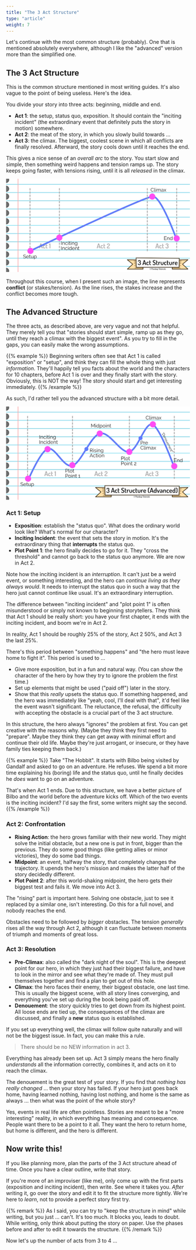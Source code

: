 ```yaml
---
title: "The 3 Act Structure"
type: "article"
weight: 7
---
```


Let's continue with the most common structure (probably). One that is mentioned absolutely everywhere, although I like the "advanced" version more than the simplified one.

## The 3 Act Structure

This is the common structure mentioned in most writing guides. It's also vague to the point of being useless. Here's the idea.

You divide your story into three acts: beginning, middle and end.

* **Act 1**: the setup, status quo, exposition. It should contain the "inciting incident" (the extraordinary event that definitely puts the story in motion) somewhere.
* **Act 2**: the meat of the story, in which you slowly build towards ...
* **Act 3**: the climax. The biggest, coolest scene in which all conflicts are finally resolved. Afterward, the story cools down until it reaches the end.

This gives a nice sense of an _overall arc_ to the story. You start slow and simple, then something weird happens and tension ramps up. The story keeps going faster, with tensions rising, until it is all _released_ in the climax.

![Visualization of the (simple) 3 Act Structure for storytelling.](three_act_structure_simple.webp)

Throughout this course, when I present such an image, the line represents **conflict** (or stakes/tension). As the line rises, the stakes increase and the conflict becomes more tough.

## The Advanced Structure

The three acts, as described above, are very vague and not that helpful. They merely tell you that "stories should start simple, ramp up as they go, until they reach a climax with the biggest event". As you try to fill in the gaps, you can easily make the wrong assumptions.

{{% example %}}
Beginning writers often see that Act 1 is called "exposition" or "setup", and think they can fill the whole thing with just _information_. They'll happily tell you facts about the world and the characters for 10 chapters, before Act 1 is over and they finally start with the story. Obviously, this is NOT the way! The story should start and get interesting immediately.
{{% /example %}}

As such, I'd rather tell you the advanced structure with a bit more detail. 

![Visualization of the (advanced) 3 Act Structure for storytelling.](three_act_structure_advanced.webp)

### Act 1: Setup

* **Exposition**: establish the "status quo". What does the ordinary world look like? What's normal for our character?
* **Inciting Incident**: the event that sets the story in motion. It's the extraordinary thing that **interrupts** the status quo.
* **Plot Point 1**: the hero finally decides to go for it. They "cross the threshold" and cannot go back to the status quo anymore. We are now in Act 2.

Note how the inciting incident is an _interruption_. It can't just be a weird event, or something interesting, and the hero can _continue living as they always would_. It needs to interrupt the status quo in such a way that the hero just cannot continue like usual. It's an extraordinary interruption.

The difference between "inciting incident" and "plot point 1" is often misunderstood or simply not known to beginning storytellers. They think that Act 1 should be really short: you have your first chapter, it ends with the inciting incident, and boom we're in Act 2.

In reality, Act 1 should be roughly 25% of the story, Act 2 50%, and Act 3 the last 25%.

There's this period between "something happens" and "the hero must leave home to fight it". This period is used to ...

* Give more exposition, but in a fun and natural way. (You can _show_ the character of the hero by how they try to ignore the problem the first time.)
* Set up elements that might be used ("paid off") later in the story.
* Show that this _really_ upsets the status quo. If something happened, and the hero was immediately like "yeah, cool, I'll deal with that", it'd feel like the event wasn't significant. The reluctance, the refusal, the difficulty with accepting the obstacle is a crucial part of the 3 act structure.

In this structure, the hero always "ignores" the problem at first. You can get creative with the reasons why. (Maybe they think they first need to "prepare". Maybe they think they can get away with minimal effort and continue their old life. Maybe they're just arrogant, or insecure, or they have family ties keeping them back.)

{{% example %}}
Take "The Hobbit". It starts with Bilbo being visited by Gandalf and asked to go on an adventure. He refuses. We spend a bit more time explaining his (boring) life and the status quo, until he finally decides he _does_ want to go on an adventure. 

That's when Act 1 ends. Due to this structure, we have a better picture of Bilbo and the world before the adventure kicks off. Which of the two events is the inciting incident? I'd say the first, some writers might say the second.
{{% /example %}}

### Act 2: Confrontation

* **Rising Action**: the hero grows familiar with their new world. They might solve the initial obstacle, but a new one is put in front, bigger than the previous. They do some good things (like getting allies or minor victories), they do some bad things.
* **Midpoint**: an event, halfway the story, that completely changes the trajectory. It upends the hero's mission and makes the latter half of the story decidedly different.
* **Plot Point 2**: after this world-shaking midpoint, the hero gets their biggest test and fails it. We move into Act 3.

The "rising" part is important here. Solving one obstacle, just to see it replaced by a similar one, isn't interesting. Do this for a full novel, and nobody reaches the end.

Obstacles need to be followed by _bigger_ obstacles. The tension *generally* rises all the way through Act 2, although it can fluctuate between moments of triumph and moments of great loss.

### Act 3: Resolution

* **Pre-Climax**: also called the "dark night of the soul". This is the deepest point for our hero, in which they just had their biggest failure, and have to look in the mirror and see what they're made of. They must pull themselves together and find a plan to get out of this hole.
* **Climax**: the hero faces their enemy, their biggest obstacle, one last time. This is usually the biggest scene, with all story lines converging, and everything you've set up during the book being paid off.
* **Denouement**: the story quickly tries to get down from its highest point. All loose ends are tied up, the consequences of the climax are discussed, and finally a **new** status quo is established.

If you set up everything well, the climax will follow quite naturally and will not be the biggest issue. In fact, you can make this a rule.

> There should be no NEW information in act 3.

Everything has already been set up. Act 3 simply means the hero finally _understands_ all the information correctly, combines it, and acts on it to reach the climax.

The denouement is the great test of your story. If you find that _nothing has really changed_ ... then your story has failed. If your hero just goes back home, having learned nothing, having lost nothing, and home is the same as always ... then what was the point of the whole story?

Yes, events in real life are often pointless. Stories are meant to be a "more interesting" reality, in which everything has meaning and consequence. People want there to be a point to it all. They want the hero to return home, but home is different, and the hero is different.

## Now write this!

If you like planning more, plan the parts of the 3 Act structure ahead of time. Once you have a clear outline, write that story.

If you're more of an improviser (like me), only come up with the first parts (exposition and inciting incident), then write. See where it takes you. _After_ writing it, go over the story and edit it to fit the structure more tightly. We're here to _learn_, not to provide a perfect story first try.

{{% remark %}}
As I said, you can try to "keep the structure in mind" while writing, but you just ... can't. It's too much. It blocks you, leads to doubt. While writing, only think about putting the story on paper. Use the phases before and after to edit it towards the structure. 
{{% /remark %}}

Now let's up the number of acts from 3 to 4 ...